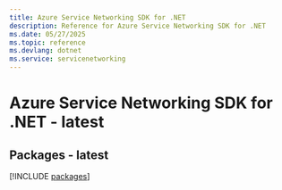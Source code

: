 ```yaml
---
title: Azure Service Networking SDK for .NET
description: Reference for Azure Service Networking SDK for .NET
ms.date: 05/27/2025
ms.topic: reference
ms.devlang: dotnet
ms.service: servicenetworking
---
```

# Azure Service Networking SDK for .NET - latest
## Packages - latest
[!INCLUDE [packages](service-networking-index.md)]